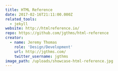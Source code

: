 ```yaml
---
title: HTML Reference
date: 2017-02-16T21:11:00.000Z
related_tools:
  - jekyll
website: http://htmlreference.io/
repo: https://github.com/jgthms/html-reference
creator:
  - name: Jeremy Thomas
    role: 'Design/Development'
    url: http://jgthms.com/
    twitter_username: jgthms
image_path: /uploads/showcase-html-reference.jpg
---
```

